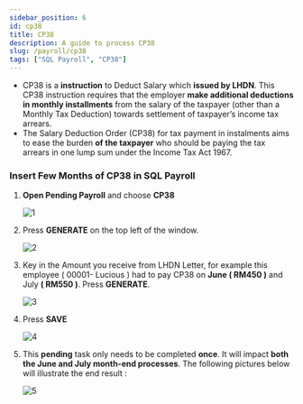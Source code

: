 ```yaml
---
sidebar_position: 6
id: cp38
title: CP38
description: A guide to process CP38
slug: /payroll/cp38
tags: ["SQL Payroll", "CP38"]
---
```


- CP38 is a **instruction** to Deduct Salary which **issued by LHDN**. This CP38 instruction requires that the employer **make additional deductions in monthly installments** from the salary of the taxpayer (other than a Monthly Tax Deduction) towards settlement of taxpayer’s income tax arrears.
- The Salary Deduction Order (CP38) for tax payment in instalments aims to ease the burden **of the taxpayer** who should be paying the tax arrears in one lump sum under the Income Tax Act 1967.

### Insert Few Months of CP38 in SQL Payroll

1. **Open Pending Payroll** and choose **CP38**

    ![1](/img/payroll/cp38/1.png)

2. Press **GENERATE** on the top left of the window.

    ![2](/img/payroll/cp38/2.png)

3. Key in the Amount you receive from LHDN Letter, for example this employee ( 00001- Lucious ) had to pay CP38 on **June ( RM450 )** and July **( RM550 )**. Press **GENERATE**.

    ![3](/img/payroll/cp38/3.png)

4. Press **SAVE**

    ![4](/img/payroll/cp38/4.png)

5. This **pending** task only needs to be completed **once**. It will impact **both the June and July month-end processes**. The following pictures below will illustrate the end result :

    ![5](/img/payroll/cp38/5.png)
